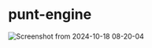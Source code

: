 # punt-engine

![Screenshot from 2024-10-18 08-20-04](https://github.com/user-attachments/assets/7e31c17f-0cd4-454b-a0cd-c146851b25fa)
